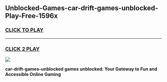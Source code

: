 
## Unblocked-Games-car-drift-games-unblocked-Play-Free-1596x
<h3>
<a href="https://premium76.site?title=car-drift-games-unblocked&ref=15A">CLICK TO PLAY</a></h3>
<hr>

<h3>
<a href="https://premium76.site?title=car-drift-games-unblocked&ref=15A">CLICK 2 PLAY</a>
  
</h3>

<a href="https://premium76.site?title=car-drift-games-unblocked&ref=15A"><img src="https://clearcache.store/games.png"></a>


**car-drift-games-unblocked games unblocked: Your Gateway to Fun and Accessible Online Gaming**
